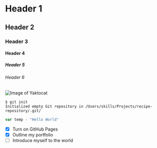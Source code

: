 # Header 1
## Header 2
### Header 3
#### Header 4
##### Header 5
###### Header 6



![Image of Yaktocat](https://octodex.github.com/images/yaktocat.png)


```
$ git init
Initialized empty Git repository in /Users/skills/Projects/recipe-repository/.git/
```


``` javascript
var temp - "Hello World"
```

- [X] Turn on GitHub Pages
- [X] Outline my portfolio
- [ ] Introduce myself to the world
